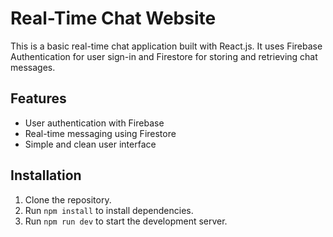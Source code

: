 # Real-Time Chat Website

This is a basic real-time chat application built with React.js. It uses Firebase Authentication for user sign-in and Firestore for storing and retrieving chat messages.

## Features
- User authentication with Firebase
- Real-time messaging using Firestore
- Simple and clean user interface

## Installation
1. Clone the repository.
2. Run `npm install` to install dependencies.
3. Run `npm run dev` to start the development server.
